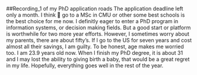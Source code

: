 ##Recording_1 of my PhD application roads
The application deadline left only a month. I think 🤔 go to a MSc in CMU or other some best schools is the best choice for me now. I definitly eager to enter a PhD program in information systems, or decision making fields. But a good start or platform is worthwhile for two more year efforts. However, I sometimes worry about my parents, there are about fifty’s. If I go to the US for seven years and cost almost all their savings, I am guilty.
To be honest, age makes me worried too. I am 23.9 years old now. When I finish my PhD degree, it is about 31 and I may lost the ability to giving birth a baby, that would be a great regret in my life.
Hopefully, everything goes well in the rest of the year.
